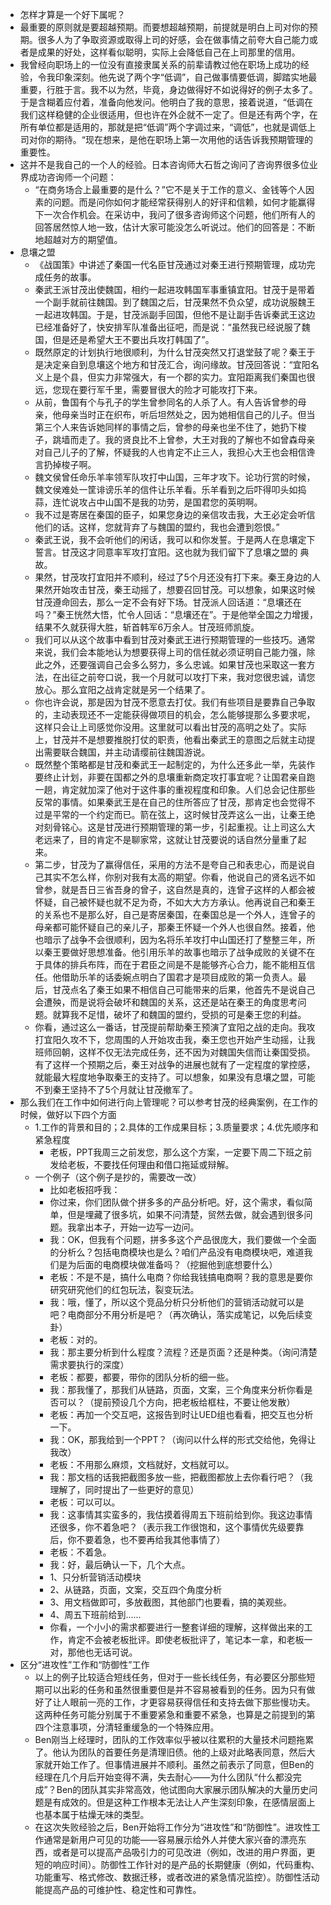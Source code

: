 - 怎样才算是一个好下属呢？
- 最重要的原则就是要超越预期。而要想超越预期，前提就是明白上司对你的预期。很多人为了争取资源或取得上司的好感，会在做事情之前夸大自己能力或者是成果的好处，这样看似聪明，实际上会降低自己在上司那里的信用。
- 我曾经向职场上的一位没有直接隶属关系的前辈请教过他在职场上成功的经验，令我印象深刻。他先说了两个字“低调”，自己做事情要低调，脚踏实地最重要，行胜于言。我不以为然，毕竟，身边做得好不如说得好的例子太多了。于是含糊着应付着，准备向他发问。他明白了我的意思，接着说道，“低调在我们这样稳健的企业很适用，但也许在外企就不一定了。但是还有两个字，在所有单位都是适用的，那就是把“低调”两个字调过来，“调低”，也就是调低上司对你的期待。“现在想来，是他在职场上第一次用他的话告诉我预期管理的重要性。
- 这并不是我自己的一个人的经验。日本咨询师大石哲之询问了咨询界很多位业界成功咨询师一个问题：
    - “在商务场合上最重要的是什么？”它不是关于工作的意义、金钱等个人因素的问题。而是问你如何才能经常获得别人的好评和信赖，如何才能赢得下一次合作机会。在采访中，我问了很多咨询师这个问题，他们所有人的回答居然惊人地一致，估计大家可能没怎么听说过。他们的回答是：不断地超越对方的期望值。
- 息壤之盟
    - 《战国策》中讲述了秦国一代名臣甘茂通过对秦王进行预期管理，成功完成任务的故事。
    - 秦武王派甘茂出使魏国，相约一起进攻韩国军事重镇宜阳。甘茂于是带着一个副手就前往魏国。到了魏国之后，甘茂果然不负众望，成功说服魏王一起进攻韩国。于是，甘茂派副手回国，但他不是让副手告诉秦武王这边已经准备好了，快安排军队准备出征吧，而是说：“虽然我已经说服了魏国，但是还是希望大王不要出兵攻打韩国了”。
    - 既然原定的计划执行地很顺利，为什么甘茂突然又打退堂鼓了呢？秦王于是决定亲自到息壤这个地方和甘茂汇合，询问缘故。甘茂回答说：“宜阳名义上是个县，但实力非常强大，有一个郡的实力。宜阳距离我们秦国也很远，您现在要行军千里，需要冒很大的险才可能攻打下来。
    - 从前，鲁国有个与孔子的学生曾参同名的人杀了人。有人告诉曾参的母亲，他母亲当时正在织布，听后坦然处之，因为她相信自己的儿子。但当第三个人来告诉她同样的事情之后，曾参的母亲也坐不住了，她扔下梭子，跳墙而走了。我的贤良比不上曾参，大王对我的了解也不如曾森母亲对自己儿子的了解，怀疑我的人也肯定不止三人，我担心大王也会相信谗言扔掉梭子啊。
    - 魏文侯曾任命乐羊率领军队攻打中山国，三年才攻下。论功行赏的时候，魏文侯难处一筐诽谤乐羊的信件让乐羊看。乐羊看到之后吓得叩头如捣蒜，连忙说攻占中山国不是我的功劳，是国君您的英明啊。
    - 我不过是寄居在秦国的臣子，如果您身边的亲信攻击我，大王必定会听信他们的话。这样，您就背弃了与魏国的盟约，我也会遭到怨恨。”
    - 秦武王说，我不会听他们的闲话，我可以和你发誓。于是两人在息壤定下誓言。甘茂这才同意率军攻打宜阳。这也就为我们留下了息壤之盟的 典故。
    - 果然，甘茂攻打宜阳并不顺利，经过了5个月还没有打下来。秦王身边的人果然开始攻击甘茂，秦王动摇了，想要召回甘茂。可以想象，如果这时候甘茂遵命回去，那么一定不会有好下场。甘茂派人回话道：“息壤还在吗？”秦王恍然大悟，忙令人回话：“息壤还在”。于是他举全国之力增援，结果不久就获得大胜，斩首韩军6万余人。甘茂班师凯旋。
    - 我们可以从这个故事中看到甘茂对秦武王进行预期管理的一些技巧。通常来说，我们会本能地认为想要获得上司的信任就必须证明自己能力强，除此之外，还要强调自己会多么努力，多么忠诚。如果甘茂也采取这一套方法，在出征之前夸口说，我一个月就可以攻打下来，我对您很忠诚，请您放心。那么宜阳之战肯定就是另一个结果了。
    - 你也许会说，那是因为甘茂不愿意去打仗。我们有些项目是要靠自己争取的，主动表现还不一定能获得做项目的机会，怎么能够提那么多要求呢，这样只会让上司感觉你没用。这里就可以看出甘茂的高明之处了。实际上，甘茂并不是想要推脱打仗的职责，他看出秦武王的意图之后就主动提出需要联合魏国，并主动请缨前往魏国游说。
    - 既然整个策略都是甘茂和秦武王一起制定的，为什么还多此一举，先装作要终止计划，非要在国都之外的息壤重新商定攻打事宜呢？让国君亲自跑一趟，肯定就加深了他对于这件事的重视程度和印象。人们总会记住那些反常的事情。如果秦武王是在自己的住所答应了甘茂，那肯定也会觉得不过是平常的一个约定而已。箭在弦上，这时候甘茂弄这么一出，让秦王绝对刻骨铭心。这是甘茂进行预期管理的第一步，引起重视。让上司这么大老远来了，目的肯定不是聊家常，这就让甘茂要说的话自然分量重了起来。
    - 第二步，甘茂为了赢得信任，采用的方法不是夸自己和表忠心，而是说自己其实不怎么样，你别对我有太高的期望。你看，他说自己的贤名远不如曾参，就是吾日三省吾身的曾子，这自然是真的，连曾子这样的人都会被怀疑，自己被怀疑也就不足为奇，不如大大方方承认。他再说自己和秦王的关系也不是那么好，自己是寄居秦国，在秦国总是一个外人，连曾子的母亲都可能怀疑自己的亲儿子，那秦王怀疑一个外人也很自然。接着，他也暗示了战争不会很顺利，因为名将乐羊攻打中山国还打了整整三年，所以秦王要做好思想准备。他引用乐羊的故事也暗示了战争成败的关键不在于具体的排兵布阵，而在于君臣之间是不是能够齐心合力，能不能相互信任。他借助乐羊的话委婉点明白了国君才是项目成败的第一负责人。最后，甘茂点名了秦王如果不相信自己可能带来的后果，他首先不是说自己会遭殃，而是说将会破坏和魏国的关系，这还是站在秦王的角度思考问题。就算我不足惜，破坏了和魏国的盟约，受损的可是秦王您的利益。
    - 你看，通过这么一番话，甘茂提前帮助秦王预演了宜阳之战的走向。我攻打宜阳久攻不下，您周围的人开始攻击我，秦王您也开始产生动摇，让我班师回朝，这样不仅无法完成任务，还不因为对魏国失信而让秦国受损。有了这样一个预期之后，秦王对战争的进展也就有了一定程度的掌控感，就能最大程度地争取秦王的支持了。可以想象，如果没有息壤之盟，可能不到秦王坚持不了5个月就让甘茂撤军了。
- 那么我们在工作中如何进行向上管理呢？可以参考甘茂的经典案例，在工作的时候，做好以下四个方面
    - 1.工作的背景和目的；2.具体的工作成果目标；3.质量要求；4.优先顺序和紧急程度
        - 老板，PPT我周三之前发您，那么这个方案，一定要下周二下班之前发给老板，不要找任何理由和借口拖延或辩解。
    - 一个例子（这个例子是抄的，需要改一改）
        - 比如老板招呼我：
        - 你过来，你们团队做个拼多多的产品分析吧。好，这个需求，看似简单，但是埋藏了很多坑，如果不问清楚，贸然去做，就会遇到很多问题。我拿出本子，开始一边写一边问。
        - 我：OK，但我有个问题，拼多多这个产品很庞大，我们要做一个全面的分析么？包括电商模块也是么？咱们产品没有电商模块吧，难道我们是为后面的电商模块做准备吗？（挖掘他到底想要什么）
        - 老板：不是不是，搞什么电商？你给我钱搞电商啊？我的意思是要你研究研究他们的红包玩法，裂变玩法。
        - 我：哦，懂了，所以这个竞品分析只分析他们的营销活动就可以是吧？电商部分不用分析是吧？（再次确认，落实成笔记，以免后续变卦）
        - 老板：对的。
        - 我：那主要分析到什么程度？流程？还是页面？还是种类。（询问清楚需求要执行的深度）
        - 老板：都要，都要，带你的团队分析的细一些。
        - 我：那我懂了，那我们从链路，页面，文案，三个角度来分析你看是否可以？（提前预设几个方向，把老板给框柱，不要让他发散）
        - 老板：再加一个交互吧，这报告到时让UED组也看看，把交互也分析一下。
        - 我：OK，那我给到一个PPT？（询问以什么样的形式交给他，免得让我改）
        - 老板：不用那么麻烦，文档就好，文档就可以。
        - 我：那文档的话我把截图多放一些，把截图都放上去你看行吧？（我理解了，同时提出了一些更好的意见）
        - 老板：可以可以。
        - 我：这事情其实蛮多的，我估摸着得周五下班前给到你。我这边事情还很多，你不着急吧？（表示我工作很饱和，这个事情优先级要靠后，你不要着急，也不要再给我其他事情了）
        - 老板：不着急。
        - 我：好，最后确认一下，几个大点。
        - 1、只分析营销活动模块
        - 2、从链路，页面，文案，交互四个角度分析
        - 3、用文档做即可，多放截图，其他部门也要看，搞的美观些。
        - 4、周五下班前给到......
        - 你看，一个小小的需求都要进行一整套详细的理解，这样做出来的工作，肯定不会被老板批评。即使老板批评了，笔记本一拿，和老板一对，那他也无话可说。
- 区分“进攻性”工作和“防御性”工作
    - 以上的例子比较适合短线任务，但对于一些长线任务，有必要区分那些短期可以出彩的任务和虽然很重要但是并不容易被看到的任务。因为只有做好了让人眼前一亮的工作，才更容易获得信任和支持去做下那些慢功夫。这两种任务可能分别属于不重要紧急和重要不紧急，也算是之前提到的第四个注意事项，分清轻重缓急的一个特殊应用。
    - Ben刚当上经理时，团队的工作效率似乎被以往累积的大量技术问题拖累了。他认为团队的首要任务是清理旧债。他的上级对此略表同意，然后大家就开始工作了。但事情进展并不顺利。虽然之前表示了同意，但Ben的经理在几个月后开始变得不满，失去耐心——为什么团队“什么都没完成”？Ben的团队其实非常高效，他试图向大家展示团队解决的大量历史问题是有成效的。但是这种工作根本无法让人产生深刻印象，在感情层面上也基本属于枯燥无味的类型。
    - 在这次失败经验之后，Ben开始将工作分为“进攻性”和“防御性”。进攻性工作通常是新用户可见的功能——容易展示给外人并使大家兴奋的漂亮东西，或者是可以提高产品吸引力的可见改进（例如，改进的用户界面，更短的响应时间）。防御性工作针对的是产品的长期健康（例如，代码重构、功能重写、格式修改、数据迁移，或者改进的紧急情况监控）。防御性活动能提高产品的可维护性、稳定性和可靠性。
